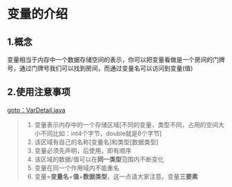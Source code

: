 # 变量的介绍

## 1.概念

变量相当于内存中一个数据存储空间的表示，你可以把变量看做是一个房间的门牌号，通过门牌号我们可以找到房间，而通过变量名可以访问到变量(值)

## 2.使用注意事项

[goto：VarDetail.java](https://gitee.com/jia-yan\_dong/code/tree/master/Java/javacode/chapter03/VarDetail.java)

> 1. 变量表示内存中的一个存储区域\[不同的变量，类型不同，占用的空间大小不同比如：int4个字节，double就是8个字节]
> 2. 该区域有自己的名称\[变量名]和类型\[数据类型]
> 3. 变量必须先声明，后使用，即有顺序
> 4. 该区域的数据/值可以在**同一类型**范围内不断变化
> 5. 变量在同一个作用域内不能重名
> 6. 变量=**变量名**+**值**+**数据类型**，这一点请大家注意。变量**三要素**

